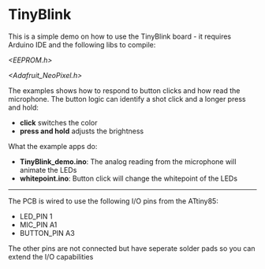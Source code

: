 # TinyBlink

This is a simple demo on how to use the TinyBlink board - it requires Arduino IDE and the following libs to compile:

*<EEPROM.h>*

*<Adafruit_NeoPixel.h>*

The examples shows how to respond to button clicks and how read the microphone. The button logic can identify a shot click and a longer press and hold:
- **click** switches the color
- **press and hold** adjusts the brightness

What the example apps do:
- **TinyBlink_demo.ino**: The analog reading from the microphone will animate the LEDs
- **whitepoint.ino**: Button click will change the whitepoint of the LEDs


---
The PCB is wired to use the following I/O pins from the ATtiny85:
- LED_PIN 1
- MIC_PIN A1
- BUTTON_PIN A3

The other pins are not connected but have seperate solder pads so you can extend the I/O capabilities
